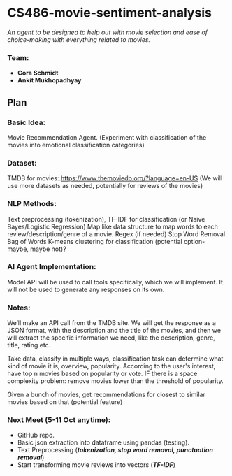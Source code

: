 # CS486-movie-sentiment-analysis
*An agent to be designed to help out with movie selection and ease of choice-making with everything related to movies.*

### Team:
- **Cora Schmidt**
- **Ankit Mukhopadhyay**


## Plan
### Basic Idea: 
Movie Recommendation Agent. (Experiment with classification of the movies into emotional classification categories)

### Dataset: 
TMDB for movies:.https://www.themoviedb.org/?language=en-US
(We will use more datasets as needed, potentially for reviews of the movies)

### NLP Methods:
Text preprocessing (tokenization), 
TF-IDF for classification (or Naive Bayes/Logistic Regression)
Map like data structure to map words to each review/description/genre of a movie.
Regex (if needed)
Stop Word Removal
Bag of Words
K-means clustering for classification (potential option- maybe, maybe not)?

### AI Agent Implementation:
Model API will be used to call tools specifically, which we will implement. It will not be used to generate any responses on its own.

### Notes:
We’ll make an API call from the TMDB site. We will get the response as a JSON format, with the description and the title of the movies, and then we will extract the specific information we need, like the description, genre, title, rating etc.

Take data, classify in multiple ways, classification task can determine what kind of movie it is, overview, popularity.
According to the user's interest, have top n movies based on popularity or vote.
IF there is a space complexity problem: remove movies lower than the threshold of popularity.

Given a bunch of movies, get recommendations for closest to similar movies based on that (potential feature) 

### Next Meet (5-11 Oct anytime):
- GitHub repo.
- Basic json extraction into dataframe using pandas (testing).
- Text Preprocessing (__*tokenization, stop word removal, punctuation removal*__)
- Start transforming movie reviews into vectors (__*TF-IDF*__)


